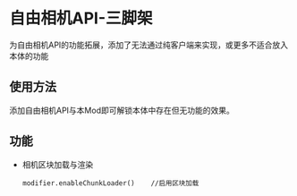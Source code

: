 # 自由相机API-三脚架
为自由相机API的功能拓展，添加了无法通过纯客户端来实现，或更多不适合放入本体的功能
## 使用方法
添加自由相机API与本Mod即可解锁本体中存在但无功能的效果。
## 功能
* 相机区块加载与渲染
    ```
    modifier.enableChunkLoader()    //启用区块加载
    ```
    